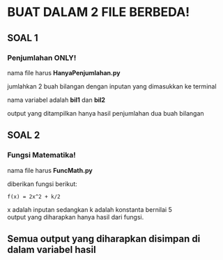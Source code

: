 # BUAT DALAM 2 FILE BERBEDA!

## SOAL 1 
### Penjumlahan ONLY!
<p>nama file harus <b>HanyaPenjumlahan.py</b></p>
<p>jumlahkan 2 buah bilangan dengan inputan yang dimasukkan ke terminal</p>
<p>nama variabel adalah <b>bil1</b> dan <b>bil2</b></p>
<p>output yang ditampilkan hanya hasil penjumlahan dua buah bilangan </p>

## SOAL 2
### Fungsi Matematika!
<p>nama file harus <b>FuncMath.py</b></p>
<p>diberikan fungsi berikut: </p>


`f(x) = 2x^2 + k/2`

<p>x adalah inputan sedangkan k adalah konstanta bernilai 5 <br>output yang diharapkan hanya hasil dari fungsi.</p>


## Semua output yang diharapkan disimpan di dalam variabel hasil 
